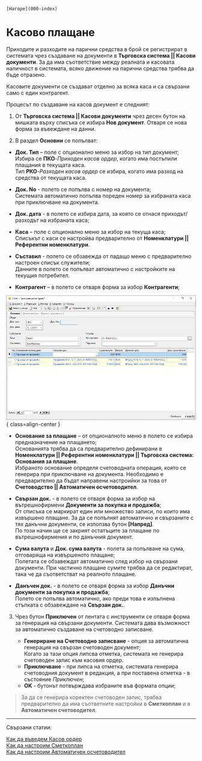 ```{only} html
[Нагоре](000-index)
```

# Касово плащане

Приходите и разходите на парични средства в брой се регистрират в системата чрез създаване на документи в **Търговска система || Касови документи**. За да има съответствие между реалната и касовата наличност в системата, всяко движение на парични средства трябва да бъде отразено.  

Касовите документи се създават отделно за всяка каса и са свързани само с един контрагент.  

Процесът по създаване на касов документ е следният:

1) От **Търговска система || Касови документи** чрез десен бутон на мишката върху списъка се избира **Нов документ**. Отваря се нова форма за въвеждане на данни.   

2)  В раздел **Основни** се попълват:

- **Док. Тип** – поле с опционално меню за избор на тип документ;  
Избира се **ПКО**-*Приходен касов ордер*, когато има постъпили плащания в текущата каса.  
Тип **РКО**-*Разходен касов ордер* се избира, когато има разход на средства от текущата каса.  

- **Док. No** - полето се попълва с номер на документа;  
Системата автоматично попълва пореден номер за избраната каса при приключване на документа.    

- **Док. дата** - в полето се избира дата, за която се отнася приходът/разходът на избраната каса;  

- **Каса** – поле с опционално меню за избор на текуща каса;  
Списъкът с каси се настройва предварително от **Номенклатури || Референтни номенклатури**.  

- **Съставил** - полето се обзавежда от падащо меню с предварително настроен списък служители;  
Данните в полето се попълват автоматично с настройките на текущия потребител.  

- **Контрагент** – в полето се отваря форма за избор **Контрагенти**;  

![](901-cashdesk1.png){ class=align-center }

- **Основание за плащане** – от опционалното меню в полето се избира предназначение на плащането;  
Основанията трябва да са предварително дефинирани в **Номенклатури || Референтни номенклатури || Търговска система: Основания за плащане**.  
Избраното основание определя счетоводната операция, която се генерира при приключване на документа. Необходимо е предварително да бъдат направени настроийки за това от **Счетоводство || Автоматичен осчетоводител**.  

- **Свързан док.** - в полето се отваря форма за избор на вътрешнофирмени **Документи за покупка и продажба**;  
От списъка се маркират един или множество записи, по които има извършено плащане. За да се попълнят автоматично и свързаните с тях данъчни документи, се използва бутон **[Напред]**.  
По този начин ще се закрият остатъците за плащане по вътрешнофирмения и по данъчния документ.   

- **Сума валута** и **Док. сума валута** - полета за попълване на сума, отговаряща на извършеното плащане;  
Полетата се обзавеждат автоматично след избор на свързани документи. При частично плащане сумите трябва да се редактират, така че да съответстват на реалното плащане.   

- **Данъчен док.** - в полето се отваря форма за избор **Данъчни документи за покупка и продажба**;  
Полето се попълва автоматично, ако преди това е изпълнена стъпката с обзавеждане на **Свързан док.**.  

3) Чрез бутон **Приключен** от лентата с инструменти се отваря форма за генерация на свързани документи. Системата дава възможност за автоматично създаване на счетоводно записване.  
 
    - **Генериране на Счетоводно записване** - опция за автоматична генерация на свързан счетоводен документ;  
    Когато за тази опция липсва отметка, системата не генерира счетоводен запис към касовия ордер.  
    - **Приключване** - при липса на отметка, системата генерира счетоводния документ в редакция, а при поставена отметка - в състояние *Приключен*;  
    - **OK** - бутонът потвърждава избраните във формата опции;   

> За да се генерира коректен счетоводен запис, трябва предварително да има съответните настройки в **Сметкоплан** и в **Автоматичен счетоводител**.  
___  
Свързани статии:  

[Как да въведем Касов ордер](https://www.unicontsoft.com/cms/node/57)  
[Как да настроим Сметкоплан](https://www.unicontsoft.com/cms/node/36)  
[Как да настроим Автоматичен осчетоводител](https://www.unicontsoft.com/cms/node/257)
